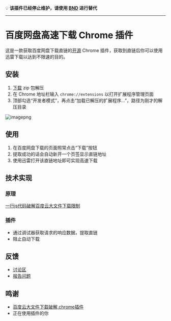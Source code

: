 :bulb: **该插件已经停止维护，请使用 [BND](https://github.com/b3log/baidu-netdisk-downloaderx) 进行替代**

----

# 百度网盘高速下载 Chrome 插件

这是一款获取百度网盘下载直链的[开源](https://github.com/b3log/baidu-netdisk-high-speed) Chrome 插件，获取到直链后你可以使用迅雷下载以达到不限速的目的。

## 安装

1. [下载](http://img.hacpai.com/baidu-netdisk-high-speed.zip) zip 包解压
2. 在 Chrome 地址栏输入 `chrome://extensions` 以打开扩展程序管理页面
3. 顶部勾选“开发者模式”，再点击“加载已解压的扩展程序...”，路径为刚才的解压目录

![imagepng](https://img.hacpai.com/file/2017/12/3676a3da1cd24991b242a62559f9ba05_image.png)

## 使用

1. 在百度网盘下载的页面照常点击“下载”按钮
2. 提取成功的话会自动新开一个页签显示直链地址
3. 使用迅雷打开该直链地址即可实现高速下载

## 技术实现

### 原理

[一行js代码破解百度云大文件下载限制](http://www.jarjar.cn/one-line-js-crack-baidu-yun)

### 插件

* 通过调试器获取请求的响应数据，提取直链
* 阻止自动下载

## 反馈

* [讨论区](https://hacpai.com/article/1514135920272)
* [报告问题](https://github.com/b3log/baidu-netdisk-high-speed/issues/new)

## 鸣谢

* [百度云大文件下载破解,chrome插件](https://github.com/cloudroc/baidu-nolimit)
* 正在使用插件的你
